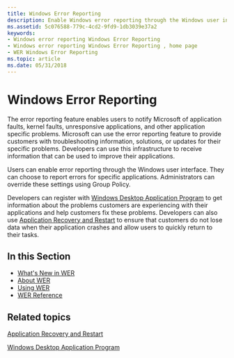 ```yaml
---
title: Windows Error Reporting
description: Enable Windows error reporting through the Windows user interface. For a performance report, register for Microsoft application error reporting with Windows Quality Online Services.
ms.assetid: 5c076588-779c-4cd2-9fd9-1db3039e37a2
keywords:
- Windows error reporting Windows Error Reporting
- Windows error reporting Windows Error Reporting , home page
- WER Windows Error Reporting
ms.topic: article
ms.date: 05/31/2018
---
```


# Windows Error Reporting

The error reporting feature enables users to notify Microsoft of application faults, kernel faults, unresponsive applications, and other application specific problems. Microsoft can use the error reporting feature to provide customers with troubleshooting information, solutions, or updates for their specific problems. Developers can use this infrastructure to receive information that can be used to improve their applications.

Users can enable error reporting through the Windows user interface. They can choose to report errors for specific applications. Administrators can override these settings using Group Policy.

Developers can register with [Windows Desktop Application Program](https://docs.microsoft.com/en-us/windows/win32/appxpkg/windows-desktop-application-program) to get information about the problems customers are experiencing with their applications and help customers fix these problems. Developers can also use [Application Recovery and Restart](https://docs.microsoft.com/windows/desktop/Recovery/application-recovery-and-restart-portal) to ensure that customers do not lose data when their application crashes and allow users to quickly return to their tasks.

## In this Section

-   [What's New in WER](what-s-new-in-wer.md)
-   [About WER](about-wer.md)
-   [Using WER](using-wer.md)
-   [WER Reference](wer-reference.md)

## Related topics

<dl> <dt>

[Application Recovery and Restart](https://docs.microsoft.com/windows/desktop/Recovery/application-recovery-and-restart-portal)
</dt> <dt>

[Windows Desktop Application Program](https://docs.microsoft.com/en-us/windows/win32/appxpkg/windows-desktop-application-program)
</dt> </dl>

 

 




